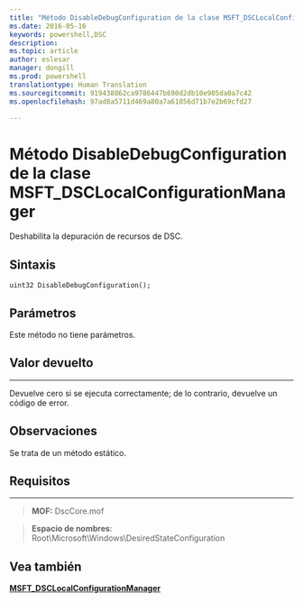 ```yaml
---
title: "Método DisableDebugConfiguration de la clase MSFT_DSCLocalConfigurationManager"
ms.date: 2016-05-16
keywords: powershell,DSC
description: 
ms.topic: article
author: eslesar
manager: dongill
ms.prod: powershell
translationtype: Human Translation
ms.sourcegitcommit: 919438862ca9786447b690d2db10e905da0a7c42
ms.openlocfilehash: 97ad8a5711d469a80a7a61056d71b7e2b69cfd27

---
```


# Método DisableDebugConfiguration de la clase MSFT_DSCLocalConfigurationManager

Deshabilita la depuración de recursos de DSC.

Sintaxis
------

```mof
uint32 DisableDebugConfiguration();
```

Parámetros
----------

Este método no tiene parámetros.

## Valor devuelto
------------

Devuelve cero si se ejecuta correctamente; de lo contrario, devuelve un código de error.

## Observaciones

Se trata de un método estático.

## Requisitos
------------
>**MOF:** DscCore.mof

>**Espacio de nombres**: Root\Microsoft\Windows\DesiredStateConfiguration


## Vea también


[**MSFT_DSCLocalConfigurationManager**](msft-dsclocalconfigurationmanager.md)

 

 






<!--HONumber=Aug16_HO3-->


